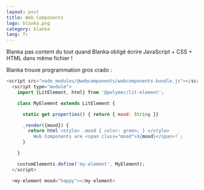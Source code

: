 ```yaml
---
layout: post
title: Web Components
logo: blanka.png
category: blanka
lang: fr
---
```


Blanka pas content du tout quand Blanka obligé écrire JavaScript + CSS + HTML dans même fichier !

Blanka trouve programmation gros crado :

```javascript
<script src="node_modules/@webcomponents/webcomponents-bundle.js"></script>
  <script type="module">
    import {LitElement, html} from '@polymer/lit-element';

    class MyElement extends LitElement {

      static get properties() { return { mood: String }}

      _render({mood}) {
        return html`<style> .mood { color: green; } </style>
          Web Components are <span class="mood">${mood}</span>!`;
      }

    }

    customElements.define('my-element', MyElement);
  </script>

  <my-element mood="happy"></my-element>
  ```